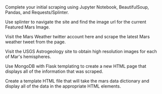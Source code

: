 Complete your initial scraping using Jupyter Notebook, BeautifulSoup, Pandas, and Requests/Splinter.

Use splinter to navigate the site and find the image url for the current Featured Mars Image.

Visit the Mars Weather twitter account here and scrape the latest Mars weather tweet from the page.

Visit the USGS Astrogeology site to obtain high resolution images for each of Mar's hemispheres.

Use MongoDB with Flask templating to create a new HTML page that displays all of the information that was scraped.

Create a template HTML file that will take the mars data dictionary and display all of the data in the appropriate HTML elements.

